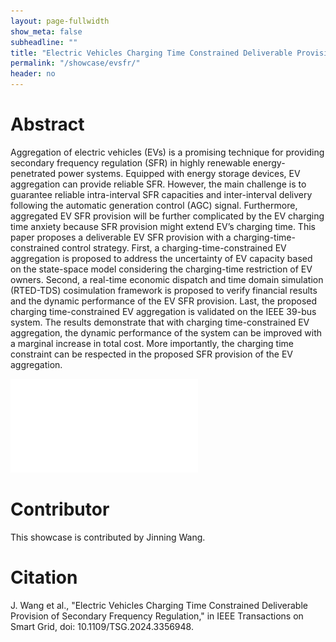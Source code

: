 ```yaml
---
layout: page-fullwidth
show_meta: false
subheadline: ""
title: "Electric Vehicles Charging Time Constrained Deliverable Provision of Secondary Frequency Regulation"
permalink: "/showcase/evsfr/"
header: no
---
```


# Abstract

Aggregation of electric vehicles (EVs) is a promising technique for providing secondary frequency regulation (SFR) in highly renewable energy-penetrated power systems. Equipped with energy storage devices, EV aggregation can provide reliable SFR. However, the main challenge is to guarantee reliable intra-interval SFR capacities and inter-interval delivery following the automatic generation control (AGC) signal. Furthermore, aggregated EV SFR provision will be further complicated by the EV charging time anxiety because SFR provision might extend EV’s charging time. This paper proposes a deliverable EV SFR provision with a charging-time-constrained control strategy. First, a charging-time-constrained EV aggregation is proposed to address the uncertainty of EV capacity based on the state-space model considering the charging-time restriction of EV owners. Second, a real-time economic dispatch and time domain simulation (RTED-TDS) cosimulation framework is proposed to verify financial results and the dynamic performance of the EV SFR provision. Last, the proposed charging time-constrained EV aggregation is validated on the IEEE 39-bus system. The results demonstrate that with charging time-constrained EV aggregation, the dynamic performance of the system can be improved with a marginal increase in total cost. More importantly, the charging time constraint can be respected in the proposed SFR provision of the EV aggregation.

![Poster](/images/showcase/evsfr.pdf)

# Contributor

This showcase is contributed by Jinning Wang.

# Citation

J. Wang et al., "Electric Vehicles Charging Time Constrained Deliverable Provision of Secondary Frequency Regulation," in IEEE Transactions on Smart Grid, doi: 10.1109/TSG.2024.3356948.
